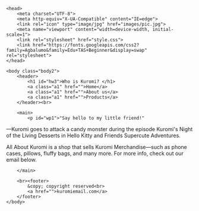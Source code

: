 <!DOCTYPE html>
<html>

    <head>
        <meta charset="UTF-8">
        <meta http-equiv="X-UA-Compatible" content="IE=edge">
        <link rel="icon" type="image/jpg" href="images/pic.jpg"> 
        <meta name="viewport" content="width=device-width, initial-scale=1">
        <link rel="stylesheet" href="style.css">
        <link href="https://fonts.googleapis.com/css2?family=Agbalumo&family=Edu+TAS+Beginner&display=swap" rel="stylesheet">
    </head>

    <body class="body2">
        <header>
            <h1 id="hw3">Who is Kuromi? </h1>
            <a class="a1" href="">Home</a>
            <a class="a1" href="">About us</a>
            <a class="a1" href="">Products</a>
        </header><br>

        <main>
            <p id="wp1">"Say hello to my little friend!"
—Kuromi goes to attack a candy monster during the episode Kuromi's Night of the Living Desserts in Hello Kitty and Friends Supercute Adventures.</p>
           <p id="wp1">All About Kuromi is a shop that sells Kuromi Merchandise—such as phone cases, pillows, fluffy bags, and many more.   For more info, check out our email below.</p>
            
        </main>

        <br><footer>
            &copy; copyright reserved<br>
            <a href="">kuromiemail.com</a>
        </footer>
    </body>

    
</html>
<!--you can use shortcut to design border like border: 3px solid hsl 0,0,0,; border width\design\color-->
